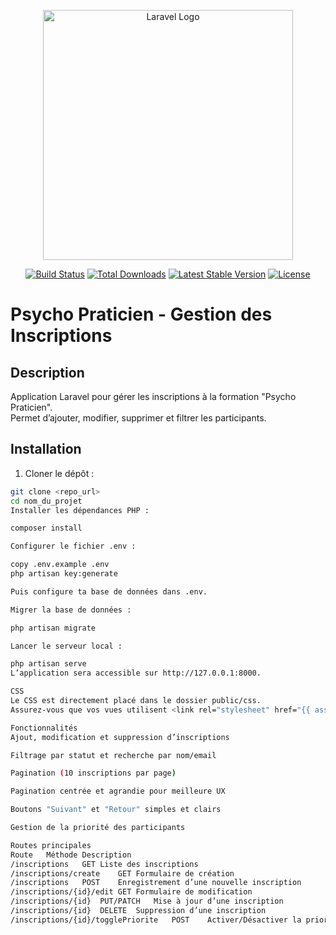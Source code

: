 <p align="center"><a href="https://laravel.com" target="_blank"><img src="https://raw.githubusercontent.com/laravel/art/master/logo-lockup/5%20SVG/2%20CMYK/1%20Full%20Color/laravel-logolockup-cmyk-red.svg" width="400" alt="Laravel Logo"></a></p>

<p align="center">
<a href="https://github.com/laravel/framework/actions"><img src="https://github.com/laravel/framework/workflows/tests/badge.svg" alt="Build Status"></a>
<a href="https://packagist.org/packages/laravel/framework"><img src="https://img.shields.io/packagist/dt/laravel/framework" alt="Total Downloads"></a>
<a href="https://packagist.org/packages/laravel/framework"><img src="https://img.shields.io/packagist/v/laravel/framework" alt="Latest Stable Version"></a>
<a href="https://packagist.org/packages/laravel/framework"><img src="https://img.shields.io/packagist/l/laravel/framework" alt="License"></a>
</p>

# Psycho Praticien - Gestion des Inscriptions

## Description
Application Laravel pour gérer les inscriptions à la formation "Psycho Praticien".  
Permet d’ajouter, modifier, supprimer et filtrer les participants.

## Installation

1. Cloner le dépôt :
```bash
git clone <repo_url>
cd nom_du_projet
Installer les dépendances PHP :

composer install

Configurer le fichier .env :

copy .env.example .env
php artisan key:generate

Puis configure ta base de données dans .env.

Migrer la base de données :

php artisan migrate

Lancer le serveur local :

php artisan serve
L’application sera accessible sur http://127.0.0.1:8000.

CSS
Le CSS est directement placé dans le dossier public/css.
Assurez-vous que vos vues utilisent <link rel="stylesheet" href="{{ asset('css/style.css') }}">.

Fonctionnalités
Ajout, modification et suppression d’inscriptions

Filtrage par statut et recherche par nom/email

Pagination (10 inscriptions par page)

Pagination centrée et agrandie pour meilleure UX

Boutons "Suivant" et "Retour" simples et clairs

Gestion de la priorité des participants

Routes principales
Route	Méthode	Description
/inscriptions	GET	Liste des inscriptions
/inscriptions/create	GET	Formulaire de création
/inscriptions	POST	Enregistrement d’une nouvelle inscription
/inscriptions/{id}/edit	GET	Formulaire de modification
/inscriptions/{id}	PUT/PATCH	Mise à jour d’une inscription
/inscriptions/{id}	DELETE	Suppression d’une inscription
/inscriptions/{id}/togglePriorite	POST	Activer/Désactiver la priorité
